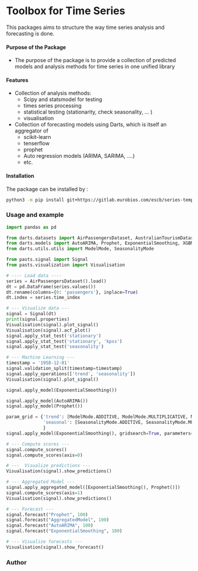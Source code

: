 # Toolbox for Time Series

This packages aims to structure the way time series analysis and forecasting is done. 

#### Purpose of the Package 
+ The purpose of the package is to
provide a collection of predicted models 
and analysis methods for time series in one unified library

#### Features 
+ Collection of analysis methods:
  - Scipy and statsmodel for testing 
  - times series processing
  - statistical testing (stationarity, check seasonality, ...  )
  - visualisation
+ Collection of forecasting models using Darts, which is itself an aggregator of 
   - scikit-learn
   - tenserflow
   - prophet
   - Auto regression models (ARIMA, SARIMA, ....)
   - etc.

#### Installation 
The package can be installed by :
```bash
python3 -m pip install git+https://gitlab.eurobios.com/escb/series-temporelles.git@aggregated_model

```

### Usage and example

```python
import pandas as pd

from darts.datasets import AirPassengersDataset, AustralianTourismDataset
from darts.models import AutoARIMA, Prophet, ExponentialSmoothing, XGBModel, VARIMA
from darts.utils.utils import ModelMode, SeasonalityMode

from pasts.signal import Signal
from pasts.visualization import Visualisation

# ---- Load data ----
series = AirPassengersDataset().load()
dt = pd.DataFrame(series.values())
dt.rename(columns={0: 'passengers'}, inplace=True)
dt.index = series.time_index

# --- Visualize data ---
signal = Signal(dt)
print(signal.properties)
Visualisation(signal).plot_signal()
Visualisation(signal).acf_plot()
signal.apply_stat_test('stationary')
signal.apply_stat_test('stationary', 'kpss')
signal.apply_stat_test('seasonality')

# --- Machine Learning ---
timestamp = '1958-12-01'
signal.validation_split(timestamp=timestamp)
signal.apply_operations(['trend', 'seasonality'])
Visualisation(signal).plot_signal()

signal.apply_model(ExponentialSmoothing())

signal.apply_model(AutoARIMA())
signal.apply_model(Prophet())

param_grid = {'trend': [ModelMode.ADDITIVE, ModelMode.MULTIPLICATIVE, ModelMode.NONE],
              'seasonal': [SeasonalityMode.ADDITIVE, SeasonalityMode.MULTIPLICATIVE, SeasonalityMode.NONE],
              }
signal.apply_model(ExponentialSmoothing(), gridsearch=True, parameters=param_grid)

# --- Compute scores ---
signal.compute_scores()
signal.compute_scores(axis=0)

# ---  Visualize predictions ---
Visualisation(signal).show_predictions()

# --- Aggregated Model ---
signal.apply_aggregated_model([ExponentialSmoothing(), Prophet()])
signal.compute_scores(axis=1)
Visualisation(signal).show_predictions()

# --- Forecast ---
signal.forecast("Prophet", 100)
signal.forecast("AggregatedModel", 100)
signal.forecast("AutoARIMA", 100)
signal.forecast("ExponentialSmoothing", 100)

# --- Visualize forecasts ---
Visualisation(signal).show_forecast()
```

### Author
